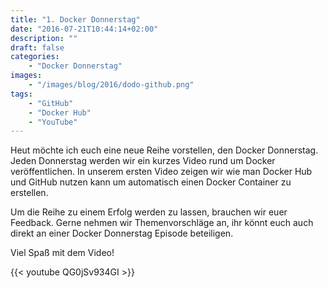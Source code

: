 ```yaml
---
title: "1. Docker Donnerstag"
date: "2016-07-21T10:44:14+02:00"
description: ""
draft: false
categories: 
    - "Docker Donnerstag"
images:
    - "/images/blog/2016/dodo-github.png"
tags:
    - "GitHub"
    - "Docker Hub"
    - "YouTube"
---
```


Heut möchte ich euch eine neue Reihe vorstellen, den Docker Donnerstag. Jeden Donnerstag werden wir ein kurzes Video rund um Docker veröffentlichen. In unserem ersten Video zeigen wir wie man Docker Hub und GitHub nutzen kann um automatisch einen Docker Container zu erstellen.

Um die Reihe zu einem Erfolg werden zu lassen, brauchen wir euer Feedback. Gerne nehmen wir Themenvorschläge an, ihr könnt euch auch direkt an einer Docker Donnerstag Episode beteiligen.

Viel Spaß mit dem Video!

{{< youtube QG0jSv934GI >}}
